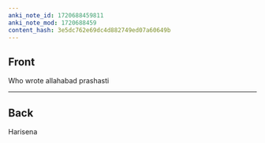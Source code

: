 ```yaml
---
anki_note_id: 1720688459811
anki_note_mod: 1720688459
content_hash: 3e5dc762e69dc4d882749ed07a60649b
---
```


## Front

Who wrote allahabad prashasti

<hr/>

## Back

Harisena